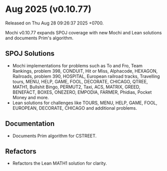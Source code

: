 # Aug 2025 (v0.10.77)

Released on Thu Aug 28 09:26:37 2025 +0700.

Mochi v0.10.77 expands SPOJ coverage with new Mochi and Lean solutions and documents Prim's algorithm.

## SPOJ Solutions

- Mochi implementations for problems such as To and Fro, Team Rankings, problem 398, CONDUIT, Hit or Miss, Alphacode, HEXAGON, Railroads, problem 390, HOSPITAL, European railroad tracks, Travelling tours, MENU, HELP, GAME, FOOL, DECORATE, CHICAGO, QTREE, MATH1, Bullshit Bingo, PERMUT2, Taxi, ACS, MATRIX, GREED, BENEFACT, BOXES, ONEZERO, EMPODIA, FARMER, Phidias, Pocket Money and more.
- Lean solutions for challenges like TOURS, MENU, HELP, GAME, FOOL, EUROPEAN, DECORATE, CHICAGO and additional problems.

## Documentation

- Documents Prim algorithm for CSTREET.

## Refactors

- Refactors the Lean MATH1 solution for clarity.
